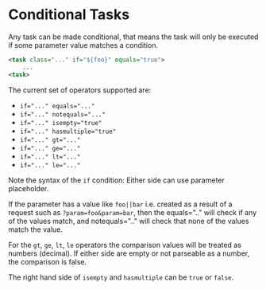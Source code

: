 # Conditional Tasks

Any task can be made conditional, that means the task will only be executed if some parameter value matches a condition.

```xml
<task class="..." if="${foo}" equals="true">
    ...
<task>
```

The current set of operators supported are:

* `if="..." equals="..."`
* `if="..." notequals="..."`
* `if="..." isempty="true"`
* `if="..." hasmultiple="true"`
* `if="..." gt="..."`
* `if="..." ge="..."`
* `if="..." lt="..."`
* `if="..." le="..."`

Note the syntax of the `if` condition: Either side can use parameter placeholder.

If the parameter has a value like `foo||bar` i.e. created as a result of a request such as `?param=foo&param=bar`, then the equals=".." will check if any of the values match, and notequals=".." will check that none of the values match the value.

For the `gt`, `ge`, `lt`, `le` operators the comparison values will be treated as numbers (decimal). If either side are empty or not parseable as a number, the comparison is false.

The right hand side of `isempty` and `hasmultiple` can be `true` or `false`.
